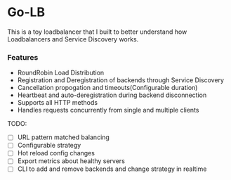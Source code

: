 # Go-LB

This is a toy loadbalancer that I built to better understand how Loadbalancers and Service Discovery works.

### Features

- RoundRobin Load Distribution
- Registration and Deregistration of backends through Service Discovery
- Cancellation propogation and timeouts(Configurable duration)
- Heartbeat and auto-deregistration during backend disconnection
- Supports all HTTP methods
- Handles requests concurrently from single and multiple clients

TODO:

- [ ] URL pattern matched balancing
- [ ] Configurable strategy
- [ ] Hot reload config changes
- [ ] Export metrics about healthy servers
- [ ] CLI to add and remove backends and change strategy in realtime
